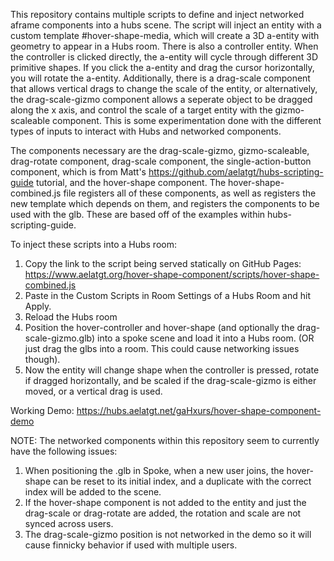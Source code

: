 This repository contains multiple scripts to define and inject networked aframe components into a hubs scene. The script will inject an entity with a custom template
#hover-shape-media, which will create a 3D a-entity with geometry to appear in a Hubs room. There is also a controller entity. When the controller is clicked directly, the a-entity will cycle through different 3D primitive shapes.
If you click the a-entity and drag the cursor horizontally, you will rotate the a-entity. Additionally, there is a drag-scale component that allows vertical drags to change the scale of the entity, or alternatively,
the drag-scale-gizmo component allows a seperate object to be dragged along the x axis, and control the scale of a target entity with the gizmo-scaleable component. This is some experimentation done with the different types of inputs to interact with
Hubs and networked components.

The components necessary are the drag-scale-gizmo, gizmo-scaleable, drag-rotate component, drag-scale component, the single-action-button component, which is from Matt's https://github.com/aelatgt/hubs-scripting-guide tutorial, and the hover-shape component.
The hover-shape-combined.js file registers all of these components, as well as registers the new template which depends on them, and registers the components to be used with the glb. These are based off of the examples within hubs-scripting-guide. 

To inject these scripts into a Hubs room:
1. Copy the link to the script being served statically on GitHub Pages: https://www.aelatgt.org/hover-shape-component/scripts/hover-shape-combined.js
2. Paste in the Custom Scripts in Room Settings of a Hubs Room and hit Apply.
3. Reload the Hubs room
4. Position the hover-controller and hover-shape (and optionally the drag-scale-gizmo.glb) into a spoke scene and load it into a Hubs room. (OR just drag the glbs into a room. This could cause networking issues though).
5. Now the entity will change shape when the controller is pressed, rotate if dragged horizontally, and be scaled if the drag-scale-gizmo is either moved, or a vertical drag is used.

Working Demo: https://hubs.aelatgt.net/gaHxurs/hover-shape-component-demo

NOTE: The networked components within this repository seem to currently have the following issues:
1. When positioning the .glb in Spoke, when a new user joins, the hover-shape can be reset to its initial index, and a duplicate with the correct index will be added to the scene.
2. If the hover-shape component is not added to the entity and just the drag-scale or drag-rotate are added, the rotation and scale are not synced across users.
3. The drag-scale-gizmo position is not networked in the demo so it will cause finnicky behavior if used with multiple users.
